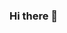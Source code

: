 ### Hi there 👋

<!--
**yeaeunlee/yeaeunlee** is a ✨ _special_ ✨ repository because its `README.md` (this file) appears on your GitHub profile.

Hello
<img src="https://img.shields.io/badge/Tistory- EA4335?style=for-the-badge&logo=Gmail SVG
&logoColor=white">







<div style="display:flex; flex-direction:row;">
    <a href="leeyeeun@gachon.ac.kr">
        <img src="https://img.shields.io/badge/
        Gmail-EA4335?style=for-the-badge&logo=Gmail&logoColor=white"> 
